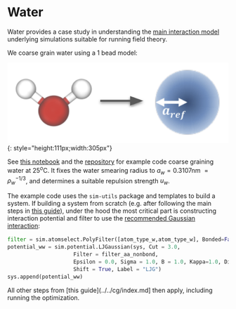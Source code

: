 # Water
Water provides a case study in understanding the [main interaction model](../explicit-solvent-pref.md) underlying simulations suitable for running field theory.

We coarse grain water using a 1 bead model:

![water](water.png){: style="height:111px;width:305px"}

See [this notebook](water.ipynb) and the [repository](https://github.com/EqualAPriori/sim-utils/tree/scout/docs/tutorials/water) for example code coarse graining water at $25^o$C. It fixes the water smearing radius to $a_w=0.3107$nm $=\rho_w^{-1/3}$, and determines a suitable repulsion strength $u_w$.

The example code uses the `sim-utils` package and templates to build a system. If building a system from scratch (e.g. after following the main steps in [this guide](../../cg/index.md])), under the hood the most critical part is constructing interaction potential and filter to use the [recommended Gaussian interaction](../explicit-solvent-pref.md):

```python
filter = sim.atomselect.PolyFilter([atom_type_w,atom_type_w], Bonded=False)
potential_ww = sim.potential.LJGaussian(sys, Cut = 3.0,
                     Filter = filter_aa_nonbond,
                     Epsilon = 0.0, Sigma = 1.0, B = 1.0, Kappa=1.0, Dist0=0.0,
                     Shift = True, Label = "LJG")
sys.append(potential_ww)
```

All other steps from [this guide](../../cg/index.md] then apply, including running the optimization.